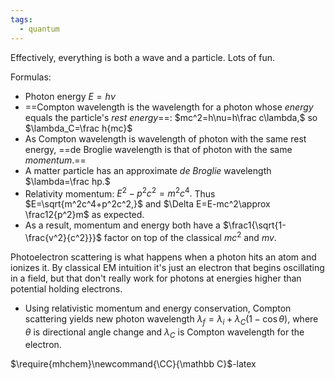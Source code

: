 ```yaml
---
tags:
  - quantum
---
```

Effectively, everything is both a wave and a particle. Lots of fun.

Formulas:
- Photon energy $E=h\nu$
- ==Compton wavelength is the wavelength for a photon whose *energy* equals the particle's *rest energy*==: $mc^2=h\nu=h\frac c\lambda,$ so $\lambda_C=\frac h{mc}$
- As Compton wavelength is wavelength of photon with the same rest energy, ==de Broglie wavelength is that of photon with the same *momentum*.==
- A matter particle has an approximate *de Broglie* wavelength $\lambda=\frac hp.$
- Relativity momentum: $E^2-p^2c^2=m^2c^4.$ Thus $E=\sqrt{m^2c^4+p^2c^2,}$ and $\Delta E=E-mc^2\approx \frac12{p^2}m$ as expected.
- As a result, momentum and energy both have a $\frac1{\sqrt{1-\frac{v^2}{c^2}}}$ factor on top of the classical $mc^2$ and $mv$.

Photoelectron scattering is what happens when a photon hits an atom and ionizes it. By classical EM intuition it's just an electron that begins oscillating in a field, but that don't really work for photons at energies higher than potential holding electrons.

- Using relativistic momentum and energy conservation, Compton scattering yields new photon wavelength $\lambda_f=\lambda_i+\lambda_C(1-\cos\theta),$ where $\theta$ is directional angle change and $\lambda_C$ is Compton wavelength for the electron.

$\require{mhchem}\newcommand{\CC}{\mathbb C}$-latex
